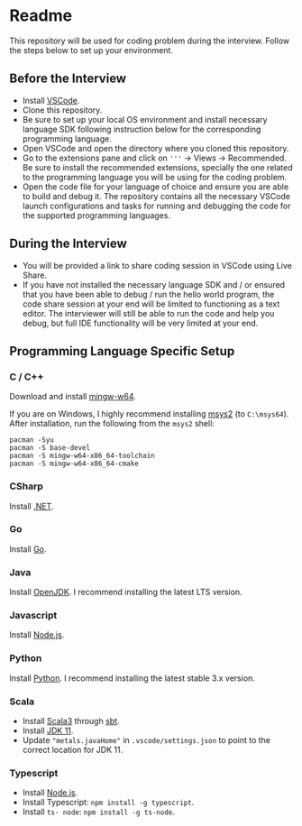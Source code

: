 # Readme

This repository will be used for coding problem during the interview. Follow the steps below to set up your environment.

## Before the Interview

- Install [VSCode](https://code.visualstudio.com).
- Clone this repository.
- Be sure to set up your local OS environment and install necessary language SDK following instruction below for the corresponding programming language.
- Open VSCode and open the directory where you cloned this repository.
- Go to the extensions pane and click on `'''` -> Views -> Recommended. Be sure to install the recommended extensions, specially the one related to the programming language you will be using for the coding problem.
- Open the code file for your language of choice and ensure you are able to build and debug it. The repository contains all the necessary VSCode launch configurations and tasks for running and debugging the code for the supported programming languages.

## During the Interview

- You will be provided a link to share coding session in VSCode using Live Share.
- If you have not installed the necessary language SDK and / or ensured that you have been able to debug / run the hello world program, the code share session at your end will be limited to functioning as a text editor. The interviewer will still be able to run the code and help you debug, but full IDE functionality will be very limited at your end.

## Programming Language Specific Setup

### C / C++

Download and install [mingw-w64](http://mingw-w64.org/doku.php/download).

If you are on Windows, I highly recommend installing [msys2](https://www.msys2.org) (to `C:\msys64`). After installation, run the following from the `msys2` shell:

```plaintext
pacman -Syu
pacman -S base-devel
pacman -S mingw-w64-x86_64-toolchain
pacman -S mingw-w64-x86_64-cmake
```

### CSharp

Install [.NET](https://dotnet.microsoft.com/download/dotnet/6.0).

### Go

Install [Go](https://golang.org/dl/).

### Java

Install [OpenJDK](https://adoptium.net/). I recommend installing the latest LTS version.

### Javascript

Install [Node.js](https://nodejs.org/en/).

### Python

Install [Python](https://www.python.org/downloads/). I recommend installing the latest stable 3.x version.

### Scala

- Install [Scala3](https://www.scala-lang.org/download/scala3.html) through [sbt](https://www.scala-sbt.org/download.html).
- Install [JDK 11](https://adoptium.net/).
- Update `"metals.javaHome"` in `.vscode/settings.json` to point to the correct location for JDK 11.

### Typescript

- Install [Node.js](https://nodejs.org/en/).
- Install Typescript: `npm install -g typescript`.
- Install `ts- node`: `npm install -g ts-node`.
